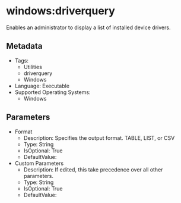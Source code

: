 <!-- region Generated -->
# windows:driverquery

Enables an administrator to display a list of installed device drivers.

## Metadata

- Tags:
  - Utilities
  - driverquery
  - Windows
- Language: Executable
- Supported Operating Systems:
  - Windows

## Parameters

- Format
  - Description: Specifies the output format. TABLE, LIST, or CSV
  - Type: String
  - IsOptional: True
  - DefaultValue: 
- Custom Parameters
  - Description: If edited, this take precedence over all other parameters.
  - Type: String
  - IsOptional: True
  - DefaultValue: 
<!-- endregion -->
